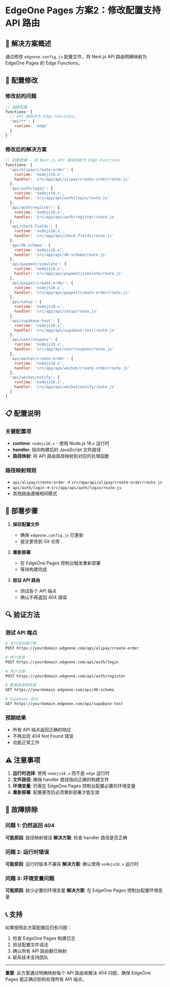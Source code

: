 # EdgeOne Pages 方案2：修改配置支持 API 路由

## 🎯 解决方案概述

通过修改 `edgeone.config.js` 配置文件，将 Next.js API 路由明确映射为 EdgeOne Pages 的 Edge Functions。

## 🔧 配置修改

### 修改前的问题
```javascript
// 函数配置
functions: {
  // API 路由作为 Edge Functions
  'api/**': {
    runtime: 'edge'
  }
}
```

### 修改后的解决方案
```javascript
// 函数配置 - 将 Next.js API 路由映射为 Edge Functions
functions: {
  'api/alipay/create-order': {
    runtime: 'nodejs18.x',
    handler: 'src/app/api/alipay/create-order/route.js'
  },
  'api/auth/login': {
    runtime: 'nodejs18.x',
    handler: 'src/app/api/auth/login/route.js'
  },
  'api/auth/register': {
    runtime: 'nodejs18.x',
    handler: 'src/app/api/auth/register/route.js'
  },
  'api/check-fields': {
    runtime: 'nodejs18.x',
    handler: 'src/app/api/check-fields/route.js'
  },
  'api/db-schema': {
    runtime: 'nodejs18.x',
    handler: 'src/app/api/db-schema/route.js'
  },
  'api/payment/simulate': {
    runtime: 'nodejs18.x',
    handler: 'src/app/api/payment/simulate/route.js'
  },
  'api/paypal/create-order': {
    runtime: 'nodejs18.x',
    handler: 'src/app/api/paypal/create-order/route.js'
  },
  'api/setup': {
    runtime: 'nodejs18.x',
    handler: 'src/app/api/setup/route.js'
  },
  'api/supabase-test': {
    runtime: 'nodejs18.x',
    handler: 'src/app/api/supabase-test/route.js'
  },
  'api/user/coupons': {
    runtime: 'nodejs18.x',
    handler: 'src/app/api/user/coupons/route.js'
  },
  'api/wechat/create-order': {
    runtime: 'nodejs18.x',
    handler: 'src/app/api/wechat/create-order/route.js'
  },
  'api/wechat/notify': {
    runtime: 'nodejs18.x',
    handler: 'src/app/api/wechat/notify/route.js'
  }
}
```

## 📋 配置说明

### 关键配置项
- **runtime**: `nodejs18.x` - 使用 Node.js 18.x 运行时
- **handler**: 指向构建后的 JavaScript 文件路径
- **路径映射**: 将 API 路由路径映射到对应的处理函数

### 路径映射规则
- `api/alipay/create-order` → `src/app/api/alipay/create-order/route.js`
- `api/auth/login` → `src/app/api/auth/login/route.js`
- 其他路由遵循相同模式

## 🚀 部署步骤

1. **保存配置文件**
   - 确保 `edgeone.config.js` 已更新
   - 提交更改到 Git 仓库

2. **重新部署**
   - 在 EdgeOne Pages 控制台触发重新部署
   - 等待构建完成

3. **验证 API 路由**
   - 测试各个 API 端点
   - 确认不再返回 404 错误

## 🔍 验证方法

### 测试 API 端点
```bash
# 支付宝创建订单
POST https://yourdomain.edgeone.com/api/alipay/create-order

# 用户登录
POST https://yourdomain.edgeone.com/api/auth/login

# 用户注册
POST https://yourdomain.edgeone.com/api/auth/register

# 数据库架构检查
GET https://yourdomain.edgeone.com/api/db-schema

# Supabase 测试
GET https://yourdomain.edgeone.com/api/supabase-test
```

### 预期结果
- 所有 API 端点返回正确的响应
- 不再出现 404 Not Found 错误
- 功能正常工作

## ⚠️ 注意事项

1. **运行时选择**: 使用 `nodejs18.x` 而不是 `edge` 运行时
2. **文件路径**: 确保 handler 路径指向正确的构建文件
3. **环境变量**: 仍需在 EdgeOne Pages 控制台配置必要的环境变量
4. **重新部署**: 配置更改后必须重新部署才能生效

## 🔧 故障排除

### 问题 1: 仍然返回 404
**可能原因**: 路径映射错误
**解决方案**: 检查 handler 路径是否正确

### 问题 2: 运行时错误
**可能原因**: 运行时版本不兼容
**解决方案**: 确认使用 `nodejs18.x` 运行时

### 问题 3: 环境变量问题
**可能原因**: 缺少必要的环境变量
**解决方案**: 在 EdgeOne Pages 控制台配置环境变量

## 📞 支持

如果按照此方案配置后仍有问题：
1. 检查 EdgeOne Pages 构建日志
2. 验证配置文件语法
3. 确认所有 API 路由都已映射
4. 联系技术支持团队

---

**重要**: 此方案通过明确映射每个 API 路由来解决 404 问题，确保 EdgeOne Pages 能正确识别和处理所有 API 端点。
